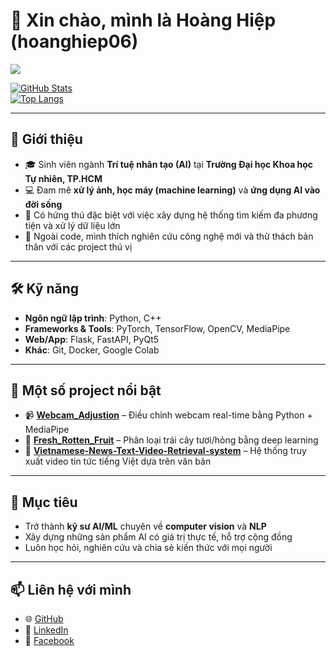 # 👋 Xin chào, mình là Hoàng Hiệp (hoanghiep06)

![](https://komarev.com/ghpvc/?username=hoanghiep06&color=blue)  

[![GitHub Stats](https://github-readme-stats.vercel.app/api?username=hoanghiep06&show_icons=true&theme=radical)](https://github.com/anuraghazra/github-readme-stats)  
[![Top Langs](https://github-readme-stats.vercel.app/api/top-langs/?username=hoanghiep06&layout=compact&theme=tokyonight)](https://github.com/anuraghazra/github-readme-stats)  

---

## 🌟 Giới thiệu
- 🎓 Sinh viên ngành **Trí tuệ nhân tạo (AI)** tại **Trường Đại học Khoa học Tự nhiên, TP.HCM**  
- 💻 Đam mê **xử lý ảnh, học máy (machine learning)** và **ứng dụng AI vào đời sống**  
- 🔬 Có hứng thú đặc biệt với việc xây dựng hệ thống tìm kiếm đa phương tiện và xử lý dữ liệu lớn  
- 🎨 Ngoài code, mình thích nghiên cứu công nghệ mới và thử thách bản thân với các project thú vị  

---

## 🛠️ Kỹ năng
- **Ngôn ngữ lập trình**: Python, C++ 
- **Frameworks & Tools**: PyTorch, TensorFlow, OpenCV, MediaPipe  
- **Web/App**: Flask, FastAPI, PyQt5  
- **Khác**: Git, Docker, Google Colab

---

## 🚀 Một số project nổi bật
- 📹 **[Webcam_Adjustion](https://github.com/hoanghiep06/Webcam_Adjustion)** – Điều chỉnh webcam real-time bằng Python + MediaPipe  
- 🍎 **[Fresh_Rotten_Fruit](https://github.com/hoanghiep06/Fresh_Rotten_Fruit)** – Phân loại trái cây tươi/hỏng bằng deep learning  
- 📰 **[Vietnamese-News-Text-Video-Retrieval-system](https://github.com/hoanghiep06/Vietnamese-News-Text-Video-Retrieval-system)** – Hệ thống truy xuất video tin tức tiếng Việt dựa trên văn bản  

---

## 🎯 Mục tiêu
- Trở thành **kỹ sư AI/ML** chuyên về **computer vision** và **NLP**  
- Xây dựng những sản phẩm AI có giá trị thực tế, hỗ trợ cộng đồng  
- Luôn học hỏi, nghiên cứu và chia sẻ kiến thức với mọi người  

---

## 📫 Liên hệ với mình
- 🌐 [GitHub](https://github.com/hoanghiep06)  
- 💼 [LinkedIn](https://www.linkedin.com/in/hiep-hoang283)  
- 📘 [Facebook](https://www.facebook.com/hoangghiep06)  
